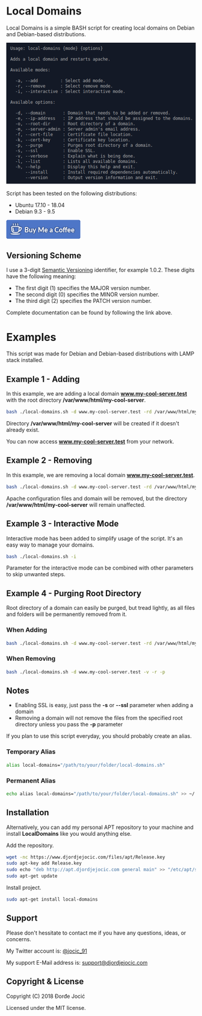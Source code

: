 # Local Domains

Local Domains is a simple BASH script for creating local domains on Debian and Debian-based distributions.

![Help Example](img/help.png)

Script has been tested on the following distributions:

* Ubuntu 17.10 - 18.04
* Debian 9.3 - 9.5

[![Buy Me Coffee](img/buy-me-coffee.png)](https://www.paypal.me/DjordjeJocic)

## Versioning Scheme

I use a 3-digit [Semantic Versioning](https://semver.org/spec/v2.0.0.html) identifier, for example 1.0.2. These digits have the following meaning:

* The first digit (1) specifies the MAJOR version number.
* The second digit (0) specifies the MINOR version number.
* The third digit (2) specifies the PATCH version number.

Complete documentation can be found by following the link above.

# Examples

This script was made for Debian and Debian-based distributions with LAMP stack installed.

## Example 1 - Adding

In this example, we are adding a local domain **www.my-cool-server.test** with the root directory **/var/www/html/my-cool-server**.

```bash
bash ./local-domains.sh -d www.my-cool-server.test -rd /var/www/html/my-cool-server -v -a
```
Directory **/var/www/html/my-cool-server** will be created if it doesn't already exist.

You can now access **www.my-cool-server.test** from your network.

## Example 2 - Removing

In this example, we are removing a local domain **www.my-cool-server.test**.

```bash
bash ./local-domains.sh -d www.my-cool-server.test -rd /var/www/html/my-cool-server -v -r
```

Apache configuration files and domain will be removed, but the directory **/var/www/html/my-cool-server** will remain unaffected.

## Example 3 - Interactive Mode

Interactive mode has been added to simplify usage of the script. It's an easy way to manage your domains.

```bash
bash ./local-domains.sh -i
```

Parameter for the interactive mode can be combined with other parameters to skip unwanted steps.

## Example 4 - Purging Root Directory

Root directory of a domain can easily be purged, but tread lightly, as all files and folders will be permanently removed from it.

### When Adding

```bash
bash ./local-domains.sh -d www.my-cool-server.test -rd /var/www/html/my-cool-server -v -a -p
```

### When Removing

```bash
bash ./local-domains.sh -d www.my-cool-server.test -v -r -p
```

## Notes

- Enabling SSL is easy, just pass the **-s** or **--ssl** parameter when adding a domain
- Removing a domain will not remove the files from the specified root directory unless you pass the **-p** parameter

If you plan to use this script everyday, you should probably create an alias.

### Temporary Alias

```bash
alias local-domains="/path/to/your/folder/local-domains.sh"
```

### Permanent Alias

```bash
echo alias local-domains="/path/to/your/folder/local-domains.sh" >> ~/.bash_aliases
```

## Installation

Alternatively, you can add my personal APT repository to your machine and install **LocalDomains** like you would anything else.

Add the repository.

```bash
wget -nc https://www.djordjejocic.com/files/apt/Release.key
sudo apt-key add Release.key
sudo echo "deb http://apt.djordjejocic.com general main" >> "/etc/apt/sources.list"
sudo apt-get update
```

Install project.

```bash
sudo apt-get install local-domains
```

## Support

Please don't hessitate to contact me if you have any questions, ideas, or concerns.

My Twitter account is: [@jocic_91](https://www.twitter.com)

My support E-Mail address is: <support@djordjejocic.com>

## Copyright & License

Copyright (C) 2018 Đorđe Jocić

Licensed under the MIT license.
